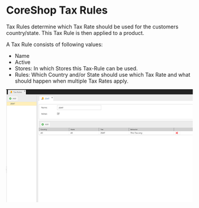 # CoreShop Tax Rules

Tax Rules determine which Tax Rate should be used for the customers country/state. This Tax Rule is then applied to a product.

A Tax Rule consists of following values:

 - Name
 - Active
 - Stores: In which Stores this Tax-Rule can be used.
 - Rules: Which Country and/or State should use which Tax Rate and what should happen when multiple Tax Rates apply.

![Tax Rules](img/taxrules.png)